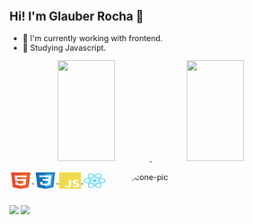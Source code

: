 ## Hi! I'm Glauber Rocha 👋

- 🔭 I'm currently working with frontend.
- 🌱 Studying Javascript.

<div align="center">
  <a href="https://github.com/srochaglauber">
  <img height="180em" width="45%" src="https://github-readme-stats.vercel.app/api?username=srochaglauber&show_icons=true&theme=codeSTACKr&include_all_commits=true&count_private=true"/>
  <img height="180em" width="45%" src="https://github-readme-stats.vercel.app/api/top-langs/?username=srochaglauber&layout=compact&langs_count=7&theme=codeSTACKr"/>
</div>
<div style="display: inline_block"><br>
  <img align="center" alt="Icone-HTML" height="30" width="40" src="https://raw.githubusercontent.com/devicons/devicon/master/icons/html5/html5-original.svg">
  <img align="center" alt="Icone-CSS" height="30" width="40" src="https://raw.githubusercontent.com/devicons/devicon/master/icons/css3/css3-original.svg">
  <img align="center" alt="Icone-Js" height="30" width="40" src="https://raw.githubusercontent.com/devicons/devicon/master/icons/javascript/javascript-plain.svg">
  <img align="center" alt="Icone-React" height="30" width="40" src="https://raw.githubusercontent.com/devicons/devicon/master/icons/react/react-original.svg">
  <img align="right" alt="Icone-pic" height="150"  width="300" style="border-radius:50px;" src="https://img.portalgsti.com.br/3-O_4gOwzuS4sWj7-gCzeCbO7vA=/700x260/https://www.portalgsti.com.br/media/uploads/article/29607/2017/11/22/front-end_fkzAHIS.jpg">
</div>
  
##
  
<div>
  <a href = "mailto:srochaglauber@gmail.com"><img src="https://img.shields.io/badge/Gmail-D14836?style=for-the-badge&logo=gmail&logoColor=white" target="_blank"></a>
  <a href="https://www.linkedin.com/in/glauber-rocha/" target="_blank"><img src="https://img.shields.io/badge/-LinkedIn-%230077B5?style=for-the-badge&logo=linkedin&logoColor=white" target="_blank"></a>
</div>
